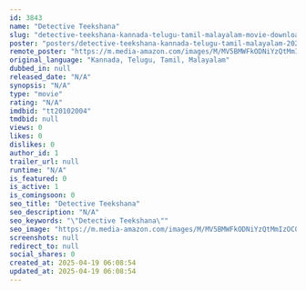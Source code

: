 ```yaml
---
id: 3843
name: "Detective Teekshana"
slug: "detective-teekshana-kannada-telugu-tamil-malayalam-movie-download"
poster: "posters/detective-teekshana-kannada-telugu-tamil-malayalam-2023.jpg"
remote_poster: "https://m.media-amazon.com/images/M/MV5BMWFkODNiYzQtMmIzOC00NzAwLWFlZjgtYTA4NWUyMzJkNzhkXkEyXkFqcGdeQXVyMTUyNTg4NDI1._V1_SX300.jpg"
original_language: "Kannada, Telugu, Tamil, Malayalam"
dubbed_in: null
released_date: "N/A"
synopsis: "N/A"
type: "movie"
rating: "N/A"
imdbid: "tt20102004"
tmdbid: null
views: 0
likes: 0
dislikes: 0
author_id: 1
trailer_url: null
runtime: "N/A"
is_featured: 0
is_active: 1
is_comingsoon: 0
seo_title: "Detective Teekshana"
seo_description: "N/A"
seo_keywords: "\"Detective Teekshana\""
seo_image: "https://m.media-amazon.com/images/M/MV5BMWFkODNiYzQtMmIzOC00NzAwLWFlZjgtYTA4NWUyMzJkNzhkXkEyXkFqcGdeQXVyMTUyNTg4NDI1._V1_SX300.jpg"
screenshots: null
redirect_to: null
social_shares: 0
created_at: 2025-04-19 06:08:54
updated_at: 2025-04-19 06:08:54
---
```


